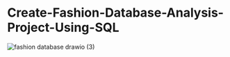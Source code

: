 # Create-Fashion-Database-Analysis-Project-Using-SQL

![fashion database drawio (3)](https://github.com/user-attachments/assets/75c45b3b-7931-4a5d-90eb-527e17d4570b)
